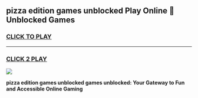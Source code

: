 
## pizza edition games unblocked Play Online 👋 Unblocked Games
<h3>
<a href="https://premium.freeplayer.one?title=pizza_edition_games_unblocked&ref=19F">CLICK TO PLAY</a></h3>
<hr>

<h3>
<a href="https://premium.freeplayer.one?title=pizza_edition_games_unblocked&ref=19F">CLICK 2 PLAY</a>
  
</h3>

<a href="https://premium.freeplayer.one?title=pizza_edition_games_unblocked&ref=19F"><img src="https://clearcache.store/games.png"></a>


**pizza edition games unblocked games unblocked: Your Gateway to Fun and Accessible Online Gaming**
